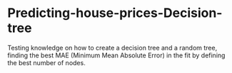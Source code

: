 # Predicting-house-prices-Decision-tree
Testing knowledge on how to create a decision tree and a random tree, finding the best MAE (Minimum Mean Absolute Error) in the fit by defining the best number of nodes.
